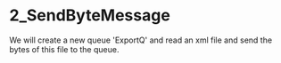 # 2_SendByteMessage
We will create a new queue 'ExportQ' and read an xml file and send the bytes of this file to the queue.

